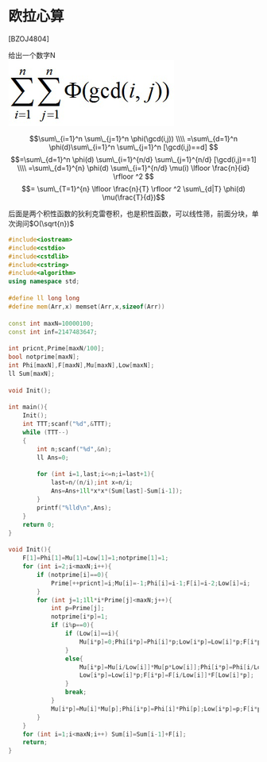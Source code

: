 # 欧拉心算
[BZOJ4804]

给出一个数字N  
![BZOJ4804](_v_images/_bzoj4804_1533898962_2102042950.png)

$$\sum\_{i=1}^n \sum\_{j=1}^n \phi(\gcd(i,j)) \\\\ =\sum\_{d=1}^n \phi(d)\sum\_{i=1}^n \sum\_{j=1}^n [\gcd(i,j)==d] $$
$$=\sum\_{d=1}^n \phi(d) \sum\_{i=1}^{n/d} \sum\_{j=1}^{n/d} [\gcd(i,j)==1] \\\\ =\sum\_{d=1}^{n} \phi(d) \sum\_{i=1}^{n/d} \mu(i) \lfloor \frac{n}{id} \rfloor ^2 $$
$$= \sum\_{T=1}^{n} \lfloor \frac{n}{T} \rfloor ^2 \sum\_{d|T} \phi(d) \mu(\frac{T}{d})$$

后面是两个积性函数的狄利克雷卷积，也是积性函数，可以线性筛，前面分块，单次询问$O(\sqrt{n})$

```cpp
#include<iostream>
#include<cstdio>
#include<cstdlib>
#include<cstring>
#include<algorithm>
using namespace std;

#define ll long long
#define mem(Arr,x) memset(Arr,x,sizeof(Arr))

const int maxN=10000100;
const int inf=2147483647;

int pricnt,Prime[maxN/100];
bool notprime[maxN];
int Phi[maxN],F[maxN],Mu[maxN],Low[maxN];
ll Sum[maxN];

void Init();

int main(){
	Init();
	int TTT;scanf("%d",&TTT);
	while (TTT--)
	{
		int n;scanf("%d",&n);
		ll Ans=0;
		
		for (int i=1,last;i<=n;i=last+1){
			last=n/(n/i);int x=n/i;
			Ans=Ans+1ll*x*x*(Sum[last]-Sum[i-1]);
		}
		printf("%lld\n",Ans);
	}
	return 0;
}

void Init(){
	F[1]=Phi[1]=Mu[1]=Low[1]=1;notprime[1]=1;
	for (int i=2;i<maxN;i++){
		if (notprime[i]==0){
			Prime[++pricnt]=i;Mu[i]=-1;Phi[i]=i-1;F[i]=i-2;Low[i]=i;
		}
		for (int j=1;1ll*i*Prime[j]<maxN;j++){
			int p=Prime[j];
			notprime[i*p]=1;
			if (i%p==0){
				if (Low[i]==i){
					Mu[i*p]=0;Phi[i*p]=Phi[i]*p;Low[i*p]=Low[i]*p;F[i*p]=Phi[i*p]-Phi[i];
				}
				else{
					Mu[i*p]=Mu[i/Low[i]]*Mu[p*Low[i]];Phi[i*p]=Phi[i/Low[i]]*Phi[p*Low[i]];
					Low[i*p]=Low[i]*p;F[i*p]=F[i/Low[i]]*F[Low[i]*p];
				}
				break;
			}
			Mu[i*p]=Mu[i]*Mu[p];Phi[i*p]=Phi[i]*Phi[p];Low[i*p]=p;F[i*p]=F[i]*F[p];
		}
	}
	for (int i=1;i<maxN;i++) Sum[i]=Sum[i-1]+F[i];
	return;
}
```